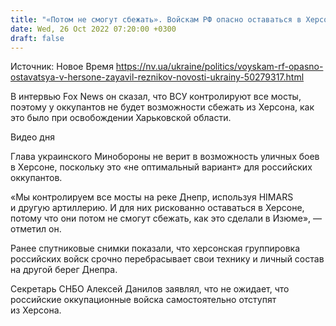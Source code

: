 ```yaml
---
title: "«Потом не смогут сбежать». Войскам РФ опасно оставаться в Херсоне — Резников"
date: Wed, 26 Oct 2022 07:20:00 +0300
draft: false
---
```

Источник: Новое Время https://nv.ua/ukraine/politics/voyskam-rf-opasno-ostavatsya-v-hersone-zayavil-reznikov-novosti-ukrainy-50279317.html


 В интервью Fox News он сказал, что ВСУ контролируют все мосты, поэтому у оккупантов не будет возможности сбежать из Херсона, как это было при освобождении Харьковской области.

 Видео дня   

Глава украинского Минобороны не верит в возможность уличных боев в Херсоне, поскольку это «не оптимальный вариант» для российских оккупантов.

«Мы контролируем все мосты на реке Днепр, используя HIMARS и другую артиллерию. И для них рискованно оставаться в Херсоне, потому что они потом не смогут сбежать, как это сделали в Изюме», — отметил он.

Ранее спутниковые снимки показали, что херсонская группировка российских войск срочно перебрасывает свои технику и личный состав на другой берег Днепра.

Секретарь СНБО Алексей Данилов заявлял, что не ожидает, что российские оккупационные войска самостоятельно отступят из Херсона.
